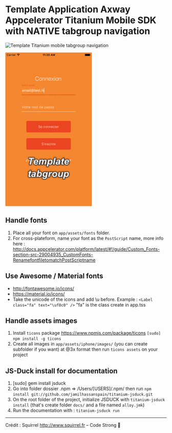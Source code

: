# Template Application Axway Appcelerator Titanium Mobile SDK with NATIVE tabgroup navigation

![Template Titanium mobile tabgroup navigation](http://www.squirrel.fr/wp-content/uploads/2017/12/brand.jpg "TitaniumFullApp")

![Template Titanium mobile tabgroup navigation](https://github.com/SquirrelMobile/titanium-template-tabgroup/blob/master/screens/animated.gif?raw=true "Template Titanium mobile tabgroup navigation")

## Handle fonts

1. Place all your font on `app/assets/fonts` folder.
2. For cross-plateform, name your font as the `PostScript` name, more info here : http://docs.appcelerator.com/platform/latest/#!/guide/Custom_Fonts-section-src-29004935_CustomFonts-RenamefontfiletomatchPostScriptname

## Use Awesome / Material fonts
- http://fontawesome.io/icons/
- https://material.io/icons/
- Take the unicode of the icons and add \u before.
Example : `<Label class="fa" text="\uf0c0" />`
"fa" is the class create in app.tss


## Handle assets images

1. Install `ticons` package https://www.npmjs.com/package/ticons
`[sudo] npm install -g ticons`
2. Create all images in `app/assets/iphone/images/` (you can create subfolder if you want) at @3x format then run `ticons assets` on your project

## JS-Duck install for documentation

1. [sudo] gem install jsduck
2. Go into folder dossier .npm => /Users/[USERS]/.npm/
then run `npm install git://github.com/jamilhassanspain/titanium-jsduck.git`
3. On the root folder of the project, initialize JSDUCK with `titanium-jsduck install` (that's create folder `docs/` and a file named `alloy.jmk`)
4. Run the documentation with : `titanium-jsduck run`

___

Crédit : Squirrel http://www.squirrel.fr
– Code Strong 🚀
